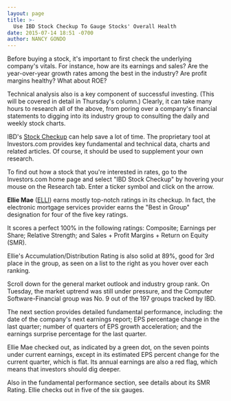 ```yaml
---
layout: page
title: >-
  Use IBD Stock Checkup To Gauge Stocks' Overall Health
date: 2015-07-14 18:51 -0700
author: NANCY GONDO
---
```





Before buying a stock, it's important to first check the underlying company's vitals. For instance, how are its earnings and sales? Are the year-over-year growth rates among the best in the industry? Are profit margins healthy? What about ROE?

  

Technical analysis also is a key component of successful investing. (This will be covered in detail in Thursday's column.) Clearly, it can take many hours to research all of the above, from poring over a company's financial statements to digging into its industry group to consulting the daily and weekly stock charts.

  

IBD's [Stock Checkup](http://research.investors.com/stock-checkup/?nav=ResearchCheckup) can help save a lot of time. The proprietary tool at Investors.com provides key fundamental and technical data, charts and related articles. Of course, it should be used to supplement your own research.

  

To find out how a stock that you're interested in rates, go to the Investors.com home page and select "IBD Stock Checkup" by hovering your mouse on the Research tab. Enter a ticker symbol and click on the arrow.

  

**Ellie Mae** ([ELLI](https://research.investors.com/quote.aspx?symbol=ELLI)) earns mostly top-notch ratings in its checkup. In fact, the electronic mortgage services provider earns the "Best in Group" designation for four of the five key ratings.

  

It scores a perfect 100% in the following ratings: Composite; Earnings per Share; Relative Strength; and Sales + Profit Margins + Return on Equity (SMR).

  

Ellie's Accumulation/Distribution Rating is also solid at 89%, good for 3rd place in the group, as seen on a list to the right as you hover over each ranking.

  

Scroll down for the general market outlook and industry group rank. On Tuesday, the market uptrend was still under pressure, and the Computer Software-Financial group was No. 9 out of the 197 groups tracked by IBD.

  

The next section provides detailed fundamental performance, including: the date of the company's next earnings report; EPS percentage change in the last quarter; number of quarters of EPS growth acceleration; and the earnings surprise percentage for the last quarter.

  

Ellie Mae checked out, as indicated by a green dot, on the seven points under current earnings, except in its estimated EPS percent change for the current quarter, which is flat. Its annual earnings are also a red flag, which means that investors should dig deeper.

  

Also in the fundamental performance section, see details about its SMR Rating. Ellie checks out in five of the six gauges.




